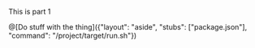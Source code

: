 This is part 1

@[Do stuff with the thing]({"layout": "aside", "stubs": ["package.json"], "command": "/project/target/run.sh"})
